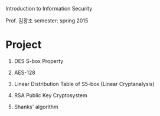Introduction to Information Security

Prof. 김광조
semester: spring 2015

# Project

1. DES S-box Property

2. AES-128

3. Linear Distribution Table of S5-box (Linear Cryptanalysis)

4. RSA Public Key Cryptosystem

5. Shanks' algorithm
